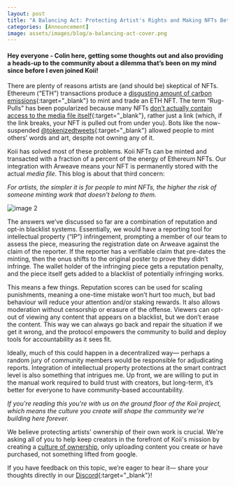```yaml
---
layout: post
title: "A Balancing Act: Protecting Artist's Rights and Making NFTs Better"
categories: [Announcement]
image: assets/images/blog/a-balancing-act-cover.png
---
```


#### Hey everyone - Colin here, getting some thoughts out and also providing a heads-up to the community about a dilemma that’s been on my mind since before I even joined Koii!

There are plenty of reasons artists are (and should be) skeptical of NFTs. Ethereum (“ETH”) transactions produce a [disgusting amount of carbon emissions](https://www.theverge.com/2021/3/15/22328203/nft-cryptoart-ethereum-blockchain-climate-change){:target="\_blank"} to mint and trade an ETH NFT. The term “Rug-Pulls” has been popularized because many NFTs [don’t actually contain access to the media file itself](https://cointelegraph.com/news/opensea-collector-pulls-the-rug-on-nfts-to-highlight-arbitrary-value){:target="\_blank"}, rather just a link (which, if the link breaks, your NFT is pulled out from under you). Bots like the now-suspended [@tokenizedtweets](https://twitter.com/tokenizedtweets){:target="\_blank"} allowed people to mint others’ words and art, despite not owning any of it.

Koii has solved most of these problems. Koii NFTs can be minted and transacted with a fraction of a percent of the energy of Ethereum NFTs. Our integration with Arweave means your NFT is permanently stored with the actual _media file_. This blog is about that third concern:

_For artists, the simpler it is for people to mint NFTs, the higher the risk of someone minting work that doesn’t belong to them._

![image 2](assets/images/blog/a-balancing-act-img2.png)

The answers we’ve discussed so far are a combination of reputation and opt-in blacklist systems. Essentially, we would have a reporting tool for intellectual property (“IP”) infringement, prompting a member of our team to assess the piece, measuring the registration date on Arweave against the claim of the reporter. If the reporter has a verifiable claim that pre-dates the minting, then the onus shifts to the original poster to prove they didn’t infringe. The wallet holder of the infringing piece gets a reputation penalty, and the piece itself gets added to a blacklist of potentially infringing works.

This means a few things. Reputation scores can be used for scaling punishments, meaning a one-time mistake won’t hurt too much, but bad behaviour will reduce your attention and/or staking rewards. It also allows moderation without censorship or erasure of the offense. Viewers can opt-out of viewing any content that appears on a blacklist, but we don’t erase the content. This way we can always go back and repair the situation if we get it wrong, and the protocol empowers the community to build and deploy tools for accountability as it sees fit.

Ideally, much of this could happen in a decentralized way— perhaps a random jury of community members would be responsible for adjudicating reports. Integration of intellectual property protections at the smart contract level is also something that intrigues me. Up front, we are willing to put in the manual work required to build trust with creators, but long-term, it’s better for everyone to have community-based accountability.

_If you're reading this you're with us on the ground floor of the Koii project, which means the culture you create will shape the community we're building here forever._

We believe protecting artists' ownership of their own work is crucial. We're asking all of you to help keep creators in the forefront of Koii's mission by creating a <u>culture of ownership</u>, only uploading content you create or have purchased, not something lifted from google.

If you have feedback on this topic, we’re eager to hear it— share your thoughts directly in our [Discord](https://discord.gg/koii-network){:target="\_blank"}!
